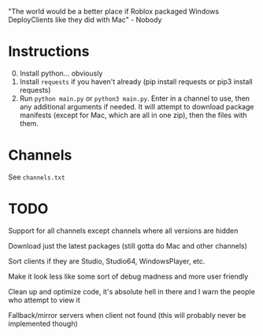 "The world would be a better place if Roblox packaged Windows DeployClients like they did with Mac" - Nobody

# Instructions
0. Install python... obviously
1. Install `requests` if you haven't already (pip install requests or pip3 install requests)
2. Run `python main.py` or `python3 main.py`. Enter in a channel to use, then any additional arguments if needed. It will attempt to download package manifests (except for Mac, which are all in one zip), then the files with them.

# Channels
See `channels.txt`
# TODO

Support for all channels except channels where all versions are hidden

Download just the latest packages (still gotta do Mac and other channels)

Sort clients if they are Studio, Studio64, WindowsPlayer, etc.

Make it look less like some sort of debug madness and more user friendly

Clean up and optimize code, it's absolute hell in there and I warn the people who attempt to view it

Fallback/mirror servers when client not found (this will probably never be implemented though)
